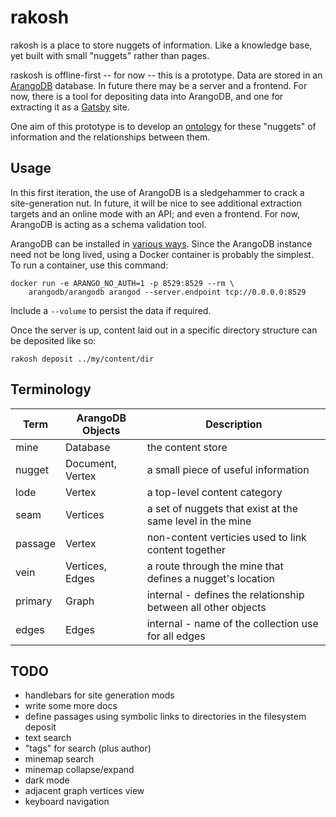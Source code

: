 # rakosh

rakosh is a place to store nuggets of information. Like a knowledge base, yet built with small "nuggets" rather than pages.

raskosh is offline-first -- for now -- this is a prototype. Data are stored in an [ArangoDB](https://github.com/arangodb/arangodb) database. In future there may be a server and a frontend. For now, there is a tool for depositing data into ArangoDB, and one for extracting it as a [Gatsby](https://www.gatsbyjs.com) site.

One aim of this prototype is to develop an [ontology](https://en.wikipedia.org/wiki/Ontology_%28computer_science%29) for these "nuggets" of information and the relationships between them.

## Usage

In this first iteration, the use of ArangoDB is a sledgehammer to crack a site-generation nut. In future, it will be nice to see additional extraction targets and an online mode with an API; and even a frontend. For now, ArangoDB is acting as a schema validation tool.

ArangoDB can be installed in [various ways](https://www.arangodb.com/download-major/). Since the ArangoDB instance need not be long lived, using a Docker container is probably the simplest. To run a container, use this command:

    docker run -e ARANGO_NO_AUTH=1 -p 8529:8529 --rm \
        arangodb/arangodb arangod --server.endpoint tcp://0.0.0.0:8529

Include a `--volume` to persist the data if required.

Once the server is up, content laid out in a specific directory structure can be deposited like so:

    rakosh deposit ../my/content/dir

## Terminology

| Term | ArangoDB Objects | Description |
|-|-|-|
| mine | Database | the content store |
| nugget | Document, Vertex | a small piece of useful information |
| lode | Vertex | a top-level content category |
| seam | Vertices | a set of nuggets that exist at the same level in the mine |
| passage | Vertex | non-content verticies used to link content together |
| vein | Vertices, Edges | a route through the mine that defines a nugget's location |
| primary | Graph | internal - defines the relationship between all other objects |
| edges | Edges | internal - name of the collection use for all edges |

## TODO

* handlebars for site generation mods
* write some more docs
* define passages using symbolic links to directories in the filesystem deposit
* text search
* "tags" for search (plus author)
* minemap search
* minemap collapse/expand
* dark mode
* adjacent graph vertices view
* keyboard navigation

